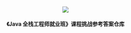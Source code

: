 <div align="center">
  <h1><img src="https://static.shiyanlou.com/lanqiao/frontend/dist/img/lanqiao-logo.5de12f2.svg"></h1>
  <b>《Java 全栈工程师就业班》课程挑战参考答案仓库</b>
</div>
